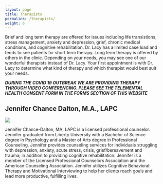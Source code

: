 ```yaml
---
layout: page
title: Therapists
permalink: /therapists/
weight: 6
---
```

Brief and long term therapy are offered for issues including life transistions, stress management, anxiety and depression, grief, chronic medical conditions, and cognitive rehabilitation. Dr. Lacy has a limited case load and tends to see patients for short term therapy. Long term therapy is offered by others in the clinic. Depending on your needs, you may see one of our wonderful therapists instead of Dr. Lacy. Your first appointment is with Dr. Lacy to determine what kind of therapy and which therapist would best suit your needs. 

***DURING THE COVID 19 OUTBREAK WE ARE PROVIDING THERAPY THROUGH VIDEO CONFERENCING. PLEASE SEE THE TELEMENTAL HEALTH CONSENT FORM IN THE FORMS SECTION OF THIS WEBSITE***

## Jennifer Chance Dalton, M.A., LAPC
<div class="about-jennifer-dalton">
  <img src="../images/jennifer-dalton-vertical.jpg" >
  <p>
    Jennifer Chance-Dalton, MA, LAPC is a licensed professional counselor. Jennifer graduated
    from Liberty University with a Bachelor of Science degree in Psychology and a Master of Arts
    degree in Professional Counseling. Jennifer provides counseling services for individuals
    struggling with depression, anxiety, acute stress, crisis, grief/bereavement and trauma; in
    addition to providing cognitive rehabilitation. Jennifer is a member of the Licensed Professional
    Counselors Association and the American Counseling Association. Jennifer utilizes Cognitive
    Behavioral Therapy and Motivational Interviewing to help her clients reach goals and lead more
    productive, fulfilling lives.
 </p>
  <div class="clear"></div>
</div>
